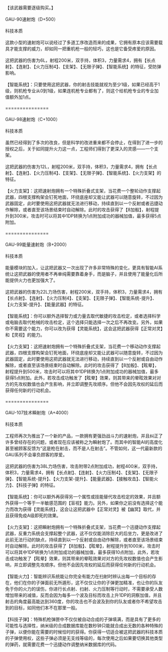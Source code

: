 <title>GAU-机炮系列</title>
<meta name="GENERATOR" content="WinCHM">
<meta http-equiv="Content-Type" content="text/html; charset=gb2312">
<br>
<br>【该武器需要逐级购买。】
<br>
<br>GAU-90速射炮（D+500）
<br>
<br>科技本质
<br>
<br>这款小型的速射炮可以说经过了多道工序改造而来的成果，它拥有原本应该需要载具才能支撑的威力，却如同一把重机枪一般的轻巧，这也是它备受疼爱的原因。
<br>
<br>这把武器的伤害为6L，射程200米，双手持，体积3，力量需求4，拥有【长点射】、【连射】、【火力压制4】、【支架】、【无限子弹】、【智能系统】的特征，受防弹影响。
<br>
<br>【智能系统】：只要使用这把武器，你的射击技能就视为至少1级，如果已经高于1级，则机枪专业从0到1级，如果连机枪专业都有了，则这个给机枪专业的专业加值额外加1点。
<br>
<br>===============
<br>
<br>GAU-98速射炮（C+1000）
<br>
<br>科技本质
<br>
<br>虽然已经得到了多次的改良，但是科学的改进重来都不会停止，在得到了进一步的授权之后，关于如同提升火力这一点，工程师们得到了更深入的灵感——一个支架。
<br>
<br>这把武器的伤害为12L，射程200米，双手持，体积3，力量需求4，拥有【长点射】、【连射】、【火力压制4】、【支架】、【无限子弹】、【智能系统】、【火力支架】的特征。
<br>
<br>【火力支架】：这把速射炮拥有一个特殊折叠式支架，当花费一个整轮动作支撑起武器，四根支撑构架会钉死地面，环绕底座却又能让武器可以随意旋转，不过因为武器固定，此时要使用这把武器就无法进行移动，持续直到以一个反射或者迅捷动作解除，或者直至该场景结束时自动解除。此时的攻击获得了【8加骰】，射程提升到300米，攻击时可以将其中1DP转换为1点附加成功的器械加值，最多获得5点附加。
<br>
<br>===============
<br>
<br>GAU-99能量速射炮（B+2000）
<br>
<br>科技本质
<br>
<br>能量模块的加入，让这把武器又一次出现了许多非常特殊的变化，更具有智能AI系统让这把武器的使用者不再单纯需要靠着身手，而是脑子，并且使用了能量化后所能提供火力也更加强大了。
<br>
<br>这把武器的伤害为22L力场伤害，射程200米，双手持，体积3，力量需求4，拥有【长点射】、【连射】、【火力压制4】、【支架】、【无限子弹】、【智能系统-提升】、【火力支架-提升】、【能量武器】的特征。
<br>
<br>【智能系统】：你可以额外选择智力或力量去取代敏捷的攻击检定，或者选择科学或电脑去取代枪械的攻击检定，这个选择只能选择一次之后不再改变。另外，如果你不需要这个能力，你可以改为获得【灵能系统】，这会这把武器获得【正常对灵】和【灵视】的能力。
<br>
<br>【火力支架】：这把速射炮拥有一个特殊折叠式支架，当花费一个移动动作支撑起武器，四根支撑构架会钉死地面，环绕底座却又能让武器可以随意旋转，不过因为武器固定，此时要使用这把武器就无法进行移动，持续直到以一个反射或自由动作解除，或者直至该场景结束时自动解除。此时的攻击获得了【8加骰】、【眩晕】，射程提升到500米，攻击时可以将其中1DP转换为1点附加成功的器械加值，最多获得5点附加。此外，若攻击成功触发了【眩晕】效果，则其带来的晕眩效果对对方的先攻权数值也会产生影响，并立即调整先攻顺序。但他不会因先攻权的延后而获得任何新的行动机会。
<br>
<br>===============
<br>
<br>GAU-107技术瞬射炮（A+4000）
<br>
<br>科技本质
<br>
<br>工程师再次为推出了一个新的产品，一款拥有更强劲战斗力的速射炮，并且纠正了许多曾经存在的问题，或者现在应该被称之为瞬射炮了。而其中的智能AI的高度化甚至被顾客反馈为“这是枪在射击，而不是人在射击”。不管如何，这一代最新款的GAU系列不会辜负顾客的厚爱。
<br>
<br>这把武器的伤害为38L力场伤害，攻击附带2点附加成功，射程400米，双手持，体积3，力量需求4，拥有【长点射】、【连射】、【火力压制4】、【支架】、【无限子弹】、【智能系统-提升】、【火力支架-提升】、【能量武器】、【接触攻击】、【智能火力】、【科技子弹】的特征。
<br>
<br>【智能系统】：你可以额外再获得另一个属性或技能替代攻击检定的效果，并且额外获得一个等于一半敏感范围的【盲视】能力。另外，如果你之前没有选择这个能力而改为获得【灵能系统】，这会让这把武器中【正常对灵】被【幽冥】取代，并且获得免疫A级即死的效果。
<br>
<br>【火力支架】：这把瞬射炮拥有一个特殊折叠式支架，当花费一个迅捷动作支撑起武器，反重力系统会支撑起整个武器，这不仅仅能消除巨大的后坐力，更是改进了此前无法行动的缺点，持续直到以一个反射或自由动作解除，或者直至该场景结束时自动解除。此时的攻击获得了【8加骰】、【眩晕】，射程提升到1000米，攻击时可以将其中1DP转换为1点附加成功的器械加值，最多获得10点附加，此外，若攻击成功触发了【眩晕】效果，则其带来的晕眩效果对对方的先攻权数值也会产生影响，并立即调整先攻顺序。但他不会因先攻权的延后而获得任何新的行动机会。
<br>
<br>【智能火力】：智能辨识系统能让你完全有能力在扫射时辨认出每一个目标的存在，他们在你的子弹面前无所遁形，这不仅仅让你的子弹更加精准，也让你的队友免于你的火力的误伤，你进行长点射、扫射、火力压制等行动时，不需要承受人数增加带来的减值，反而会因为每多一个波及目标而攻击上升1DP的洞察加值，并且射击的角度最高能达到360度，你的攻击也不会波及到你的队友或者你不希望攻击到的目标，如同他们本不在那里一般。
<br>
<br>【科技子弹】：特殊机枪弹匣中不仅仅被自动合成的子弹填满，而是具有了更多的可能性与选择性，纳米级的合成数据库能在数秒钟只能就合成出无数的各种特殊的子弹，以便你能在需要的时候恰时的获得。你获得一切适合被这把武器的科技本质的子弹使用权，这些子弹必须是无支线等级的，每次使用之后如果要切换其他类型的弹药，就需要花费一个迅捷动作调整纳米数据库的代码。
<br>